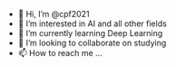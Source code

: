 - 👋 Hi, I’m @cpf2021
- 👀 I’m interested in AI and all other fields
- 🌱 I’m currently learning Deep Learning
- 💞️ I’m looking to collaborate on studying
- 📫 How to reach me ...

<!---
cpf2021/cpf2021 is a ✨ special ✨ repository because its `README.md` (this file) appears on your GitHub profile.
You can click the Preview link to take a look at your changes.
--->
